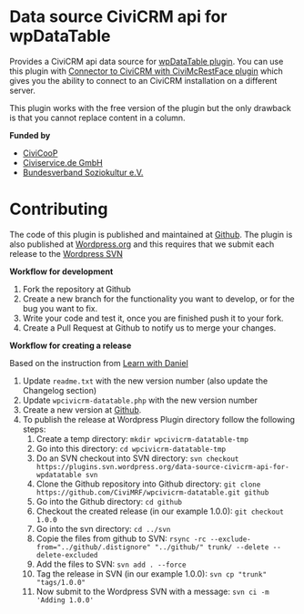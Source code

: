 # Data source CiviCRM api for wpDataTable

Provides a CiviCRM api data source for [wpDataTable plugin](https://wordpress.org/plugins/wpdatatables/). 
You can use this plugin with [Connector to CiviCRM with CiviMcRestFace plugin](https://wordpress.org/plugins/connector-civicrm-mcrestface/) 
which gives you the ability to connect to an CiviCRM installation on a different server.

This plugin works with the free version of the plugin but the only drawback is that you cannot replace content in a column.

**Funded by**

* [CiviCooP](https://www.civicoop.org)
* [Civiservice.de GmbH](https://civiservice.de/)
* [Bundesverband Soziokultur e.V.](https://www.soziokultur.de/)

# Contributing

The code of this plugin is published and maintained at [Github](https://github.com/CiviMRF/wpcivicrm-datatable/).
The plugin is also published at [Wordpress.org](https://wordpress.org/plugins/data-source-civicrm-api-for-wpdatatable)
and this requires that we submit each release to the [Wordpress SVN](https://plugins.svn.wordpress.org/data-source-civicrm-api-for-wpdatatable)

**Workflow for development**

1. Fork the repository at Github
1. Create a new branch for the functionality you want to develop, or for the bug you want to fix.
1. Write your code and test it, once you are finished push it to your fork.
1. Create a Pull Request at Github to notify us to merge your changes.

**Workflow for creating a release**

Based on the instruction from [Learn with Daniel](https://learnwithdaniel.com/2019/09/publishing-your-first-wordpress-plugin-with-git-and-svn/)

1. Update `readme.txt` with the new version number (also update the Changelog section)
1. Update `wpcivicrm-datatable.php` with the new version number
1. Create a new version at [Github](https://github.com/CiviMRF/wpcivicrm-datatable/).
1. To publish the release at Wordpress Plugin directory follow the following steps:
    1. Create a temp directory: `mkdir wpcivicrm-datatable-tmp`
    1. Go into this directory: `cd wpcivicrm-datatable-tmp`
    1. Do an SVN checkout into SVN directory: `svn checkout https://plugins.svn.wordpress.org/data-source-civicrm-api-for-wpdatatable svn`
    1. Clone the Github repository into Github directory: `git clone https://github.com/CiviMRF/wpcivicrm-datatable.git github`
    1. Go into the Github directory: `cd github`
    1. Checkout the created release (in our example 1.0.0): `git checkout 1.0.0`
    1. Go into the svn directory: `cd ../svn`
    1. Copie the files from github to SVN: `rsync -rc --exclude-from="../github/.distignore" "../github/" trunk/ --delete --delete-excluded`
    1. Add the files to SVN: `svn add . --force`
    1. Tag the release in SVN (in our example 1.0.0): `svn cp "trunk" "tags/1.0.0"`
    1. Now submit to the Wordpress SVN with a message: `svn ci -m 'Adding 1.0.0'`
